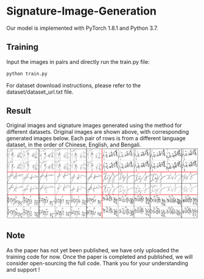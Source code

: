 # Signature-Image-Generation
Our model is implemented with PyTorch 1.8.1 and Python 3.7.
## Training
Input the images in pairs and directly run the train.py file:
```python
python train.py
```
For dataset download instructions, please refer to the dataset/dataset_url.txt file.
## Result
Original images and signature images generated using the method for different datasets. Original images are shown above, with corresponding generated images below. Each pair of rows is from a different language dataset, in the order of Chinese, English, and Bengali.
![Generate image example](example.png)
## Note
As the paper has not yet been published, we have only uploaded the training code for now. Once the paper is completed and published, we will consider open-sourcing the full code. Thank you for your understanding and support !
